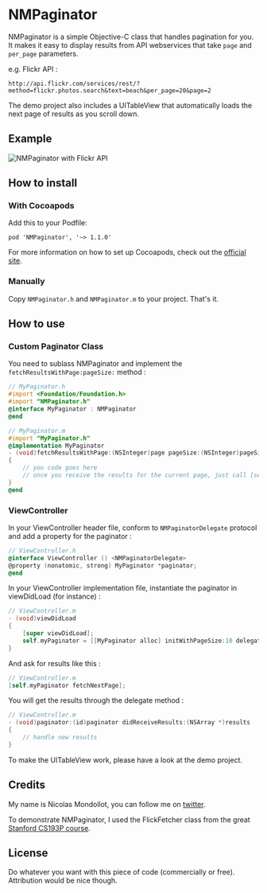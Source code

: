 # NMPaginator

NMPaginator is a simple Objective-C class that handles pagination for you.
It makes it easy to display results from API webservices that take `page` and `per_page` parameters.

e.g. Flickr API :

```
http://api.flickr.com/services/rest/?method=flickr.photos.search&text=beach&per_page=20&page=2
```

The demo project also includes a UITableView that automatically loads the next page of results as you scroll down.

## Example

![NMPaginator with Flickr API](http://f.cl.ly/items/2E0i403V403n1j2y1C1Z/NMPaginator_screenshot.png)

## How to install

### With Cocoapods

Add this to your Podfile:
```
pod 'NMPaginator', '~> 1.1.0'
```

For more information on how to set up Cocoapods, check out the [official site](http://cocoapods.org/#get_started).

### Manually

Copy `NMPaginator.h` and `NMPaginator.m` to your project. That's it.

## How to use

### Custom Paginator Class

You need to sublass NMPaginator and implement the `fetchResultsWithPage:pageSize:` method :

```objective-c
// MyPaginator.h
#import <Foundation/Foundation.h>
#import "NMPaginator.h"
@interface MyPaginator : NMPaginator
@end

// MyPaginator.m
#import "MyPaginator.h"
@implementation MyPaginator
- (void)fetchResultsWithPage:(NSInteger)page pageSize:(NSInteger)pageSize
{
    // you code goes here
    // once you receive the results for the current page, just call [self receivedResults:results total:total];
}
@end
```

### ViewController

In your ViewController header file, conform to `NMPaginatorDelegate` protocol and add a property for the paginator :
```objective-c
// ViewController.h
@interface ViewController () <NMPaginatorDelegate>
@property (nonatomic, strong) MyPaginator *paginator;
@end
```

In your ViewController implementation file, instantiate the paginator in viewDidLoad (for instance) :

```objective-c
// ViewController.m
- (void)viewDidLoad
{
    [super viewDidLoad];
    self.myPaginator = [[MyPaginator alloc] initWithPageSize:10 delegate:self];
}
```

And ask for results like this :

```objective-c
// ViewController.m
[self.myPaginator fetchNextPage];
```

You will get the results through the delegate method :

```objective-c
// ViewController.m
- (void)paginator:(id)paginator didReceiveResults:(NSArray *)results
{
    // handle new results
}
```

To make the UITableView work, please have a look at the demo project.

## Credits

My name is Nicolas Mondollot, you can follow me on [twitter](http://www.twitter.com/nmondollot).

To demonstrate NMPaginator, I used the FlickFetcher class from the great
[Stanford CS193P course](http://www.stanford.edu/class/cs193p/cgi-bin/drupal/downloads-2010-fall).

## License

Do whatever you want with this piece of code (commercially or free). Attribution would be nice though.
